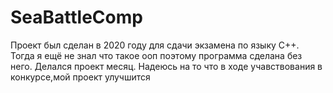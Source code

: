 # SeaBattleComp
Проект был сделан в 2020 году для сдачи экзамена по языку C++. Тогда я ещё не знал что такое ооп поэтому программа сделана без него.
Делался проект месяц. Надеюсь на то что в ходе учавствования в конкурсе,мой проект улучшится
